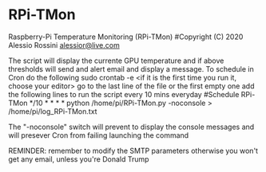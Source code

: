 # RPi-TMon
Raspberry-Pi Temperature Monitoring (RPi-TMon)
#Copyright (C) 2020 Alessio Rossini <alessior@live.com>

The script will display the currente GPU temperature and if above thresholds will send and alert email and display a message.
To schedule in Cron do the following
  sudo crontab -e
  <if it is the first time you run it, choose your editor>
  go to the last line of the file or the first empty one
  add the following lines to run the script every 10 mins everyday
  #Schedule RPi-TMon
  */10 * * * * python /home/pi/RPi-TMon.py -noconsole > /home/pi/log_RPi-TMon.txt


The "-noconsole" switch will prevent to display the console messages and will presever Cron from failing launching the command

REMINDER: remember to modify the SMTP parameters otherwise you won't get any email, unless you're Donald Trump

